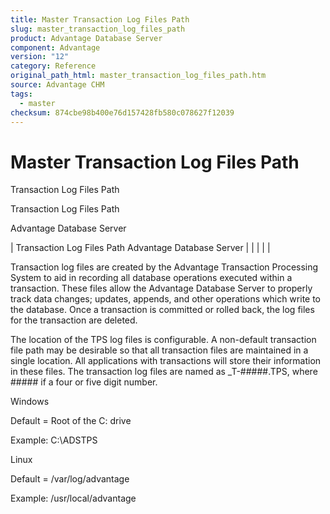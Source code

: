 ```yaml
---
title: Master Transaction Log Files Path
slug: master_transaction_log_files_path
product: Advantage Database Server
component: Advantage
version: "12"
category: Reference
original_path_html: master_transaction_log_files_path.htm
source: Advantage CHM
tags:
  - master
checksum: 874cbe98b400e76d157428fb580c078627f12039
---
```


# Master Transaction Log Files Path

Transaction Log Files Path

Transaction Log Files Path

Advantage Database Server

| Transaction Log Files Path  Advantage Database Server |  |  |  |  |

Transaction log files are created by the Advantage Transaction Processing System to aid in recording all database operations executed within a transaction. These files allow the Advantage Database Server to properly track data changes; updates, appends, and other operations which write to the database. Once a transaction is committed or rolled back, the log files for the transaction are deleted.

The location of the TPS log files is configurable. A non-default transaction file path may be desirable so that all transaction files are maintained in a single location. All applications with transactions will store their information in these files. The transaction log files are named as \_T-#####.TPS, where ##### if a four or five digit number.

Windows

Default = Root of the C: drive

Example: C:\ADSTPS

Linux

Default = /var/log/advantage

Example: /usr/local/advantage
